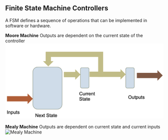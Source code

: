 ## **Finite State Machine Controllers**
A FSM defines a sequence of operations that can be implemented in software or hardware. 

**Moore Machine** Outputs are dependent on the current state of the controller
![Moore Machine](images/MooreMachine.jpg)

**Mealy Machine** Outputs are dependent on current state and current inputs
![Mealy Machine](images/MealyMachine.jpg)
